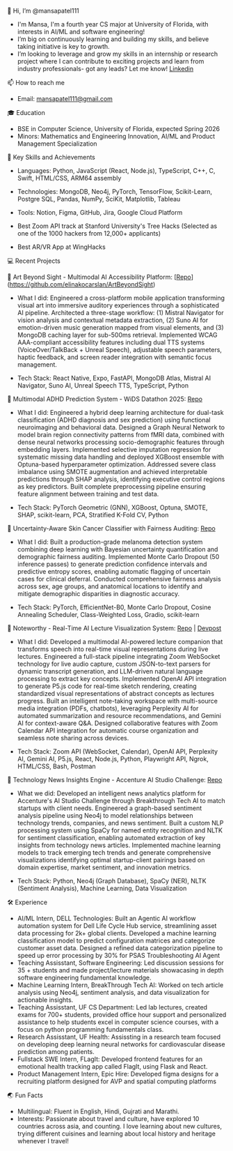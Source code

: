 👋 Hi, I’m @mansapatel111
- I'm Mansa, I'm a fourth year CS major at University of Florida, with interests in AI/ML and software engineering!
- I’m big on continuously learning and building my skills, and believe taking initiative is key to growth.
- I’m looking to leverage and grow my skills in an internship or research project where I can contribute to exciting projects and learn from industry professionals- got any leads? Let me know! [Linkedin](https://www.linkedin.com/in/mansa-patel/)

📫 How to reach me
- Email: mansapatel111@gmail.com 

🎓 Education
- BSE in Computer Science, University of Florida, expected Spring 2026
- Minors: Mathematics and Engineering Innovation, AI/ML and Product Management Specialization 

🌟 Key Skills and Achievements
- Languages: Python, JavaScript (React, Node.js), TypeScript, C++, C, Swift, HTML/CSS, ARM64 assembly
- Technologies: MongoDB,  Neo4j, PyTorch, TensorFlow, Scikit-Learn, Postgre SQL, Pandas, NumPy, SciKit, Matplotlib, Tableau

- Tools: Notion, Figma, GitHub, Jira, Google Cloud Platform
- Best Zoom API track at Stanford University's Tree Hacks (Selected as one of the 1000 hackers from 12,000+ applicants)
- Best AR/VR App at WingHacks 

💻 Recent Projects

🎨 Art Beyond Sight - Multimodal AI Accessibility Platform: [[Repo](https://github.com/oyu-e/btt-accenture1c/tree/main)](https://github.com/elinakocarslan/ArtBeyondSight)

- What I did: Engineered a cross-platform mobile application transforming visual art into immersive auditory experiences through a sophisticated AI pipeline. Architected a three-stage workflow: (1) Mistral Navigator for vision analysis and contextual metadata extraction, (2) Suno AI for emotion-driven music generation mapped from visual elements, and (3) MongoDB caching layer for sub-500ms retrieval. Implemented WCAG AAA-compliant accessibility features including dual TTS systems (VoiceOver/TalkBack + Unreal Speech), adjustable speech parameters, haptic feedback, and screen reader integration with semantic focus management.
  
- Tech Stack: React Native, Expo, FastAPI, MongoDB Atlas, Mistral AI Navigator, Suno AI, Unreal Speech TTS, TypeScript, Python


🧠 Multimodal ADHD Prediction System - WiDS Datathon 2025: [Repo](https://github.com/AIStudio-TeamAxons/AI-Studio-WiDS-Team-Axons)

- What I did: Engineered a hybrid deep learning architecture for dual-task classification (ADHD diagnosis and sex prediction) using functional neuroimaging and behavioral data. Designed a Graph Neural Network to model brain region connectivity patterns from fMRI data, combined with dense neural networks processing socio-demographic features through embedding layers. Implemented selective imputation regression for systematic missing data handling and deployed XGBoost ensemble with Optuna-based hyperparameter optimization. Addressed severe class imbalance using SMOTE augmentation and achieved interpretable predictions through SHAP analysis, identifying executive control regions as key predictors. Built complete preprocessing pipeline ensuring feature alignment between training and test data.
  
- Tech Stack: PyTorch Geometric (GNN), XGBoost, Optuna, SMOTE, SHAP, scikit-learn, PCA, Stratified K-Fold CV, Python

🔬 Uncertainty-Aware Skin Cancer Classifier with Fairness Auditing: [Repo](https://github.com/mansapatel111/skin-cancer-classifier)

- What I did: Built a production-grade melanoma detection system combining deep learning with Bayesian uncertainty quantification and demographic fairness auditing. Implemented Monte Carlo Dropout (50 inference passes) to generate prediction confidence intervals and predictive entropy scores, enabling automatic flagging of uncertain cases for clinical deferral. Conducted comprehensive fairness analysis across sex, age groups, and anatomical locations to identify and mitigate demographic disparities in diagnostic accuracy.
  
- Tech Stack: PyTorch, EfficientNet-B0, Monte Carlo Dropout, Cosine Annealing Scheduler, Class-Weighted Loss, Gradio, scikit-learn


🌲 Noteworthy - Real-Time AI Lecture Visualization System: [Repo](https://github.com/arushisharmaa/stanford-tree-hacks-) | [Devpost](https://devpost.com/software/noteworthy-visualize-capture-remember)

- What I did: Developed a multimodal AI-powered lecture companion that transforms speech into real-time visual representations during live lectures. Engineered a full-stack pipeline integrating Zoom WebSocket technology for live audio capture, custom JSON-to-text parsers for dynamic transcript generation, and LLM-driven natural language processing to extract key concepts. Implemented OpenAI API integration to generate P5.js code for real-time sketch rendering, creating standardized visual representations of abstract concepts as lectures progress. Built an intelligent note-taking workspace with multi-source media integration (PDFs, chatbots), leveraging Perplexity AI for automated summarization and resource recommendations, and Gemini AI for context-aware Q&A. Designed collaborative features with Zoom Calendar API integration for automatic course organization and seamless note sharing across devices.
  
- Tech Stack: Zoom API (WebSocket, Calendar), OpenAI API, Perplexity AI, Gemini AI, P5.js, React, Node.js, Python, Playwright API, Ngrok, HTML/CSS, Bash, Postman

🏢 Technology News Insights Engine - Accenture AI Studio Challenge: [Repo](https://github.com/oyu-e/btt-accenture1c/tree/main)
- What we did: Developed an intelligent news analytics platform for Accenture's AI Studio Challenge through Breakthrough Tech AI to match startups with client needs. Engineered a graph-based sentiment analysis pipeline using Neo4j to model relationships between technology trends, companies, and news sentiment. Built a custom NLP processing system using SpaCy for named entity recognition and NLTK for sentiment classification, enabling automated extraction of key insights from technology news articles. Implemented machine learning models to track emerging tech trends and generate comprehensive visualizations identifying optimal startup-client pairings based on domain expertise, market sentiment, and innovation metrics.
  
- Tech Stack: Python, Neo4j (Graph Database), SpaCy (NER), NLTK (Sentiment Analysis), Machine Learning, Data Visualization

🛠️ Experience
- AI/ML Intern, DELL Technologies: Built an Agentic AI workflow automation system for Dell Life Cycle Hub service, streamlining asset data processing for 2k+  global clients. Developed a machine learning classification model to predict configuration matrices and categorize customer asset data. Designed a refined data categorization pipeline to speed up error processing by 30% for PSAS Troubleshooting AI Agent
- Teaching Assisstant, Software Engineering: Led discussion sessions for 35 + students and made project/lecture materials showacasing in depth software engineering fundamental knowledge. 
- Machine Learning Intern, BreakThrough Tech AI: Worked on tech article analysis using Neo4j, sentiment analysis, and data visualization for actionable insights.
- Teaching Assisstant, UF CS Department: Led lab lectures, created exams for 700+ students, provided office hour support and personalized assistance to help students excel in computer 
  science courses, with a focus on python programming fundamentals class.
- Research Assisstant, UF Health: Assissting in a research team focused on developing deep learning neural networks for cardiovascular disease prediction among patients.
- Fullstack SWE Intern, FLagIt: Developed frontend features for an emotional health tracking app called FlagIt, using Flask and React.
- Product Management Intern, Epic Hire: Developed figma designs for a recruiting platform designed for AVP and spatial computing platforms

🌏 Fun Facts
- Multilingual: Fluent in English, Hindi, Gujrati and Marathi.
- Interests: Passionate about travel and culture, have explored 10 countries across asia, and counting. I love learning about new cultures, trying different cuisines and learning about local history and heritage whenever I travel!




